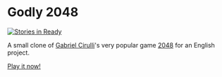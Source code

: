 # Godly 2048

[![Stories in Ready](https://badge.waffle.io/pfmscode/godly-2048.png?label=ready&title=Ready)](http://waffle.io/pfmscode/godly-2048)

A small clone of [Gabriel Cirulli](http://gabrielecirulli.com/)'s very popular game [2048](http://gabrielecirulli.github.io/2048/) for an English project.

[Play it now!](http://pfmscode.github.io/2048/)